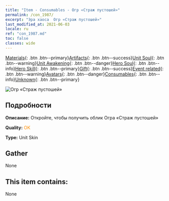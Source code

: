 ```yaml
---
title: "Item - Consumables - Огр «Страж пустошей»"
permalink: /con_1987/
excerpt: "Эра хаоса  Огр «Страж пустошей»"
last_modified_at: 2021-06-03
locale: ru
ref: "con_1987.md"
toc: false
classes: wide
---
```

 [Materials](/ItemsRU/){: .btn .btn--primary}[Artifacts](/ItemsRU/Artifacts/){: .btn .btn--success}[Unit Soul](/ItemsRU/UnitSoul/){: .btn .btn--warning}[Unit Awakening](/ItemsRU/UnitAwakening/){: .btn .btn--danger}[Hero Soul](/ItemsRU/HeroSoul/){: .btn .btn--info}[Hero Skill](/ItemsRU/HeroSkill/){: .btn .btn--primary}[Gift](/ItemsRU/Gift/){: .btn .btn--success}[Event related](/ItemsRU/Events/){: .btn .btn--warning}[Avatars](/ItemsRU/Avatars/){: .btn .btn--danger}[Consumables](/ItemsRU/Consumables/){: .btn .btn--info}[Unknown](/ItemsRU/Unknown/){: .btn .btn--primary}

 ![Огр «Страж пустошей»](/images/u/ti_shirenmopifu.jpg)

## Подробности
 **Описание:** Откройте, чтобы получить облик Огра «Страж пустошей»

 **Quality:** <span style="color: #FF8C00">OK</span>

 **Type:** Unit Skin

## Gather

  None

## This item contains:

  None

